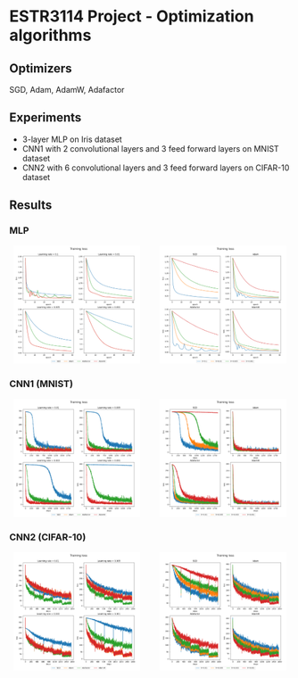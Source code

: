 # ESTR3114 Project - Optimization algorithms

## Optimizers
SGD, Adam, AdamW, Adafactor

## Experiments
- 3-layer MLP on Iris dataset
- CNN1 with 2 convolutional layers and 3 feed forward layers on MNIST dataset
- CNN2 with 6 convolutional layers and 3 feed forward layers on CIFAR-10 dataset

## Results

### MLP
<p align="center">
  <img alt="Light" src="./plot/MLP-Iris-LR-Loss.png" width="45%">
&nbsp; &nbsp; &nbsp; &nbsp;
  <img alt="Dark" src="./plot/MLP-Iris-Optimzers-Loss.png" width="45%">
</p>

### CNN1 (MNIST)
<p align="center">
  <img alt="Light" src="./plot/CNN1-MNIST-LR-Loss.png" width="45%">
&nbsp; &nbsp; &nbsp; &nbsp;
  <img alt="Dark" src="./plot/CNN1-MNIST-Optimzers-Loss.png" width="45%">
</p>

### CNN2 (CIFAR-10)
<p align="center">
  <img alt="Light" src="./plot/CNN2-CIFAR10-LR-Loss.png" width="45%">
&nbsp; &nbsp; &nbsp; &nbsp;
  <img alt="Dark" src="./plot/CNN2-CIFAR10-Optimizers-Loss.png" width="45%">
</p>